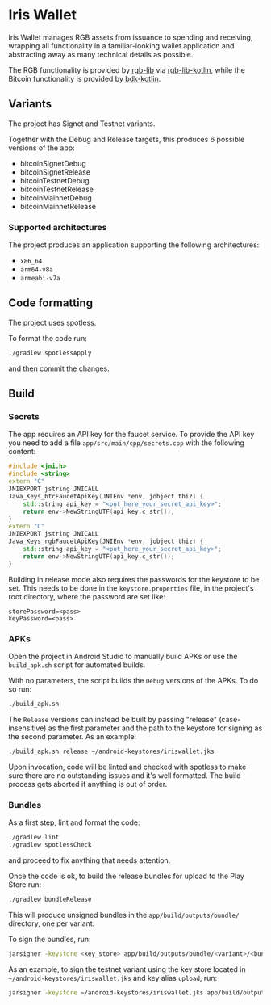 # Iris Wallet

Iris Wallet manages RGB assets from issuance to spending and receiving,
wrapping all functionality in a familiar-looking wallet application and
abstracting away as many technical details as possible.

The RGB functionality is provided by [rgb-lib] via [rgb-lib-kotlin], while the
Bitcoin functionality is provided by [bdk-kotlin].


## Variants

The project has Signet and Testnet variants.

Together with the Debug and Release targets, this produces 6 possible versions
of the app:
- bitcoinSignetDebug
- bitcoinSignetRelease
- bitcoinTestnetDebug
- bitcoinTestnetRelease
- bitcoinMainnetDebug
- bitcoinMainnetRelease


### Supported architectures

The project produces an application supporting the following architectures:
- `x86_64`
- `arm64-v8a`
- `armeabi-v7a`


## Code formatting

The project uses [spotless](https://github.com/diffplug/spotless).

To format the code run:
```bash
./gradlew spotlessApply
```
and then commit the changes.


## Build

### Secrets

The app requires an API key for the faucet service. To provide the API key you need to
add a file `app/src/main/cpp/secrets.cpp` with the following content:

```cpp
#include <jni.h>
#include <string>
extern "C"
JNIEXPORT jstring JNICALL
Java_Keys_btcFaucetApiKey(JNIEnv *env, jobject thiz) {
    std::string api_key = "<put_here_your_secret_api_key>";
    return env->NewStringUTF(api_key.c_str());
}
extern "C"
JNIEXPORT jstring JNICALL
Java_Keys_rgbFaucetApiKey(JNIEnv *env, jobject thiz) {
    std::string api_key = "<put_here_your_secret_api_key>";
    return env->NewStringUTF(api_key.c_str());
}
```

Building in release mode also requires the passwords for the keystore to be
set. This needs to be done in the `keystore.properties` file, in the project's
root directory, where the password are set like:
```
storePassword=<pass>
keyPassword=<pass>
```

### APKs

Open the project in Android Studio to manually build APKs or use the
`build_apk.sh` script for automated builds.

With no parameters, the script builds the `Debug` versions of the APKs. To do
so run:
```bash
./build_apk.sh
```

The `Release` versions can instead be built by passing "release"
(case-insensitive) as the first parameter and the path to the keystore for
signing as the second parameter. As an example:
```bash
./build_apk.sh release ~/android-keystores/iriswallet.jks
```

Upon invocation, code will be linted and checked with spotless to make sure
there are no outstanding issues and it's well formatted. The build process gets
aborted if anything is out of order.

### Bundles

As a first step, lint and format the code:
```bash
./gradlew lint
./gradlew spotlessCheck
```
and proceed to fix anything that needs attention.

Once the code is ok, to build the release bundles for upload to the Play Store
run:
```bash
./gradlew bundleRelease
```
This will produce unsigned bundles in the `app/build/outputs/bundle/`
directory, one per variant.

To sign the bundles, run:
```bash
jarsigner -keystore <key_store> app/build/outputs/bundle/<variant>/<bundle_name>.aab <key_alias>
```
As an example, to sign the testnet variant using the key store located in
`~/android-keystores/iriswallet.jks` and key alias `upload`, run:
```bash
jarsigner -keystore ~/android-keystores/iriswallet.jks app/build/outputs/bundle/bitcoinTestnetRelease/app-bitcoinTestnet-release.aab upload
```

[bdk-kotlin]: https://github.com/bitcoindevkit/bdk-kotlin
[rgb-lib]: https://github.com/RGB-Tools/rgb-lib
[rgb-lib-kotlin]: https://github.com/RGB-Tools/rgb-lib-kotlin
